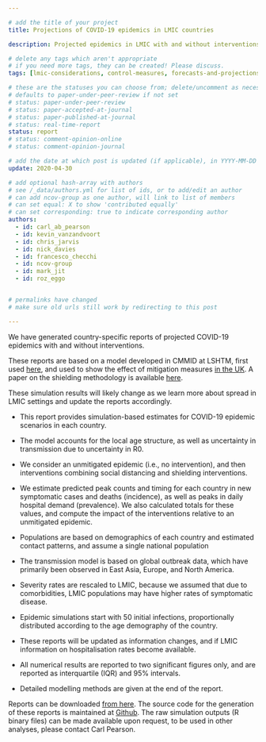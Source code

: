 ```yaml
---

# add the title of your project
title: Projections of COVID-19 epidemics in LMIC countries

description: Projected epidemics in LMIC with and without interventions

# delete any tags which aren't appropriate
# if you need more tags, they can be created! Please discuss.
tags: [lmic-considerations, control-measures, forecasts-and-projections] 

# these are the statuses you can choose from; delete/uncomment as necessary
# defaults to paper-under-peer-review if not set
# status: paper-under-peer-review
# status: paper-accepted-at-journal
# status: paper-published-at-journal
# status: real-time-report
status: report
# status: comment-opinion-online
# status: comment-opinion-journal

# add the date at which post is updated (if applicable), in YYYY-MM-DD
update: 2020-04-30

# add optional hash-array with authors
# see /_data/authors.yml for list of ids, or to add/edit an author
# can add ncov-group as one author, will link to list of members
# can set equal: X to show 'contributed equally'
# can set corresponding: true to indicate corresponding author
authors:
  - id: carl_ab_pearson
  - id: kevin_vanzandvoort
  - id: chris_jarvis
  - id: nick_davies
  - id: francesco_checchi
  - id: ncov-group
  - id: mark_jit
  - id: roz_eggo


# permalinks have changed
# make sure old urls still work by redirecting to this post

---
```


We have generated country-specific reports of projected COVID-19 epidemics with and without interventions.  

These reports are based on a model developed in CMMID at LSHTM, first used [here](https://cmmid.github.io/topics/covid19/age_hypotheses.html), and used to show the effect of mitigation measures [in the UK](https://cmmid.github.io/topics/covid19/uk-scenario-modelling.html). A paper on the shielding methodology is available [here](https://cmmid.github.io/topics/covid19/covid-response-strategies-africa.html).

These simulation results will likely change as we learn more about spread in LMIC settings and update the reports accordingly.

- This report provides simulation-based estimates for COVID-19 epidemic scenarios in each country. 
- The model accounts for the local age structure, as well as uncertainty in transmission due to uncertainty in R0.
- We consider an unmitigated epidemic (i.e., no intervention), and then interventions combining social distancing and shielding interventions.
- We estimate predicted peak counts and timing for each country in new symptomatic cases and deaths (incidence), as well as peaks in daily hospital demand (prevalence). We also calculated totals for these values, and compute the impact of the interventions relative to an unmitigated epidemic.
- Populations are based on demographics of each country and estimated contact patterns, and assume a single national population
- The transmission model is based on global outbreak data, which have primarily been observed in East Asia, Europe, and North America.
- Severity rates are rescaled to LMIC, because we assumed that due to comorbidities, LMIC populations may have higher rates of symptomatic disease.
- Epidemic simulations start with 50 initial infections, proportionally distributed according to the age demography of the country. 

- These reports will be updated as information changes, and if LMIC information on hospitalisation rates become available.
- All numerical results are reported to two significant figures only, and are reported as interquartile (IQR) and 95% intervals.
- Detailed modelling methods are given at the end of the report.

Reports can be downloaded [from here](https://www.dropbox.com/sh/m3n6qjesd7v3rd0/AAC0OblfX-8sVyIuGCsqSZjMa?dl=0).
The source code for the generation of these reports is maintained at [Github](https://github.com/cmmid/covidm_reports/). 
The raw simulation outputs (R binary files) can be made available upon request, to be used in other analyses, please contact Carl Pearson.